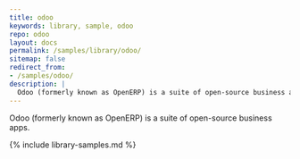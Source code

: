 ```yaml
---
title: odoo
keywords: library, sample, odoo
repo: odoo
layout: docs
permalink: /samples/library/odoo/
sitemap: false
redirect_from:
- /samples/odoo/
description: |
  Odoo (formerly known as OpenERP) is a suite of open-source business apps.
---
```


Odoo (formerly known as OpenERP) is a suite of open-source business apps.


{% include library-samples.md %}
